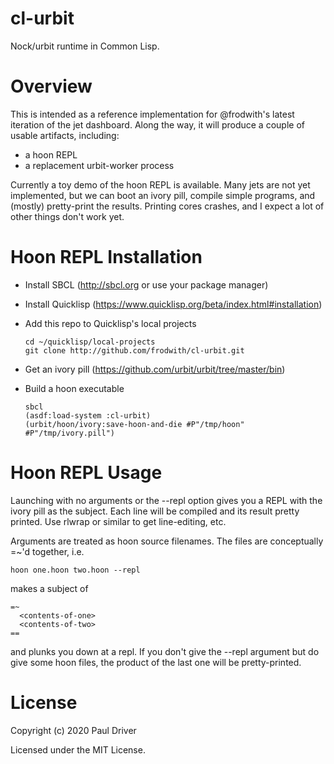 # cl-urbit

Nock/urbit runtime in Common Lisp.

# Overview

This is intended as a reference implementation for @frodwith's latest
iteration of the jet dashboard. Along the way, it will produce a couple
of usable artifacts, including:

  * a hoon REPL
  * a replacement urbit-worker process

Currently a toy demo of the hoon REPL is available. Many jets are not
yet implemented, but we can boot an ivory pill, compile simple programs,
and (mostly) pretty-print the results. Printing cores crashes,
and I expect a lot of other things don't work yet.

# Hoon REPL Installation

  * Install SBCL (http://sbcl.org or use your package manager)
  * Install Quicklisp (https://www.quicklisp.org/beta/index.html#installation)
  * Add this repo to Quicklisp's local projects

        cd ~/quicklisp/local-projects
        git clone http://github.com/frodwith/cl-urbit.git

  * Get an ivory pill (https://github.com/urbit/urbit/tree/master/bin)
  * Build a hoon executable

        sbcl
        (asdf:load-system :cl-urbit)
        (urbit/hoon/ivory:save-hoon-and-die #P"/tmp/hoon" #P"/tmp/ivory.pill")

# Hoon REPL Usage

Launching with no arguments or the --repl option gives you a REPL with
the ivory pill as the subject. Each line will be compiled and its result
pretty printed. Use rlwrap or similar to get line-editing, etc.

Arguments are treated as hoon source filenames. The files are conceptually
=~'d together, i.e.

    hoon one.hoon two.hoon --repl

makes a subject of

    =~
      <contents-of-one>
      <contents-of-two>
    ==

and plunks you down at a repl. If you don't give the --repl argument but
do give some hoon files, the product of the last one will be pretty-printed.

# License

Copyright (c) 2020 Paul Driver

Licensed under the MIT License.
